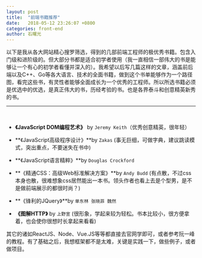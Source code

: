 ```yaml
---
layout: post
title:  "前端书籍推荐"
date:   2018-05-12 23:26:07 +0800
categories: front-end
author: 石曙光
---
```

以下是我从各大网站精心搜罗筛选，得到的几部前端工程师的极优秀书籍。包含入门级和进阶级的。但大部分书都是适合初学者使用（我一直相信一部伟大的书是能够让一个有心的初学者看懂并深入的）。我希望以后写几篇这样的文章，涵盖前后端以及C++、Go等各大语言、技术的全面书籍，做到这个书单能够作为一个路径图，看完这些书，有灵性者能够全面成长为一个优秀的工程师。所以所选书籍必须是优选中的优选，是真正伟大的书，历经考验的书。也是各界泰斗和创意精英新秀的书。

***
<br>

- **《JavaScript DOM编程艺术》** by `Jeremy Keith`（优秀创意精英，很年轻）   

- **《JavaScript高级程序设计》**by `Zakas` (事无巨细，可做字典，建议跳读模式，突出重点，不要迷失在书中)  

- **《JavaScript语言精粹》**by `Douglas Crockford`  

- **《精通CSS：高级Web标准解决方案》**by `Andy Budd` (有点散，不过css本身也散，很难想象css居然能出一本书。领头作者也看上去是个型男，是不是做前端展示的都很时尚？)  

- **《锋利的JQuery》**by `单东林 张晓菲 魏然`  

- **《图解HTTP》** by `上野宣` (很形象，学起来较为轻松。书本比较小，很方便拿着，也会使你很想时长拿起来看看)  


其它的诸如ReactJS、Node、Vue.JS等等都直接去官网学即可，或者参考阮一峰的教程。有了基础之后，我想框架都不是太难，关键是实践一下，做些例子，或者做项目。

